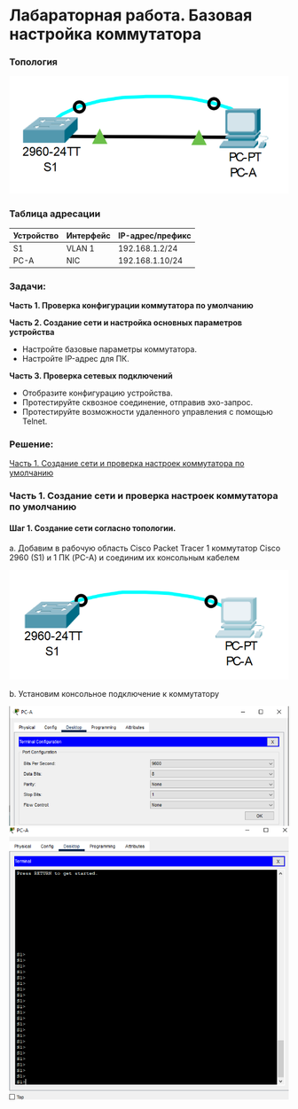 # Лабараторная работа. Базовая настройка коммутатора
### Топология
![](img/topology.PNG)

### Таблица адресации
| Устройство | Интерфейс | IP-адрес/префикс |
|------------|-----------|------------------|
| S1         | VLAN 1    | 192.168.1.2/24   |
| PC-A       | NIC       | 192.168.1.10/24  |

### Задачи:
**Часть 1. Проверка конфигурации коммутатора по умолчанию**

**Часть 2. Создание сети и настройка основных параметров устройства**
* Настройте базовые параметры коммутатора.
* Настройте IP-адрес для ПК.

**Часть 3. Проверка сетевых подключений**
* Отобразите конфигурацию устройства.
* Протестируйте сквозное соединение, отправив эхо-запрос.
* Протестируйте возможности удаленного управления с помощью Telnet.

### Решение:
[Часть 1. Создание сети и проверка настроек коммутатора по умолчанию](#часть-1-создание-сети-и-проверка-настроек-коммутатора-по-умолчанию)
  
### Часть 1. Создание сети и проверка настроек коммутатора по умолчанию

#### Шаг 1. Создание сети согласно топологии.
a. Добавим в рабочую область Cisco Packet Tracer 1 коммутатор Cisco 2960 (S1) и 1 ПК (PC-A) и соединим их консольным кабелем

![](img/lab1-1.PNG)

b. Установим консольное подключение к коммутатору

![](img/lab1-2.PNG)
![](img/lab1-3.PNG)



